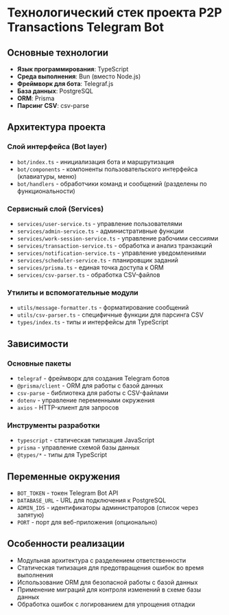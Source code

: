 # Технологический стек проекта P2P Transactions Telegram Bot

## Основные технологии

- **Язык программирования**: TypeScript
- **Среда выполнения**: Bun (вместо Node.js)
- **Фреймворк для бота**: Telegraf.js
- **База данных**: PostgreSQL
- **ORM**: Prisma
- **Парсинг CSV**: csv-parse

## Архитектура проекта

### Слой интерфейса (Bot layer)
- `bot/index.ts` - инициализация бота и маршрутизация
- `bot/components` - компоненты пользовательского интерфейса (клавиатуры, меню)
- `bot/handlers` - обработчики команд и сообщений (разделены по функциональности)

### Сервисный слой (Services)
- `services/user-service.ts` - управление пользователями
- `services/admin-service.ts` - административные функции
- `services/work-session-service.ts` - управление рабочими сессиями
- `services/transaction-service.ts` - обработка и анализ транзакций
- `services/notification-service.ts` - управление уведомлениями
- `services/scheduler-service.ts` - планировщик заданий
- `services/prisma.ts` - единая точка доступа к ORM
- `services/csv-parser.ts` - обработка CSV-файлов

### Утилиты и вспомогательные модули
- `utils/message-formatter.ts` - форматирование сообщений
- `utils/csv-parser.ts` - специфичные функции для парсинга CSV
- `types/index.ts` - типы и интерфейсы для TypeScript

## Зависимости

### Основные пакеты
- `telegraf` - фреймворк для создания Telegram ботов
- `@prisma/client` - ORM для работы с базой данных
- `csv-parse` - библиотека для работы с CSV-файлами
- `dotenv` - управление переменными окружения
- `axios` - HTTP-клиент для запросов

### Инструменты разработки
- `typescript` - статическая типизация JavaScript
- `prisma` - управление схемой базы данных
- `@types/*` - типы для TypeScript

## Переменные окружения
- `BOT_TOKEN` - токен Telegram Bot API
- `DATABASE_URL` - URL для подключения к PostgreSQL
- `ADMIN_IDS` - идентификаторы администраторов (список через запятую)
- `PORT` - порт для веб-приложения (опционально)

## Особенности реализации
- Модульная архитектура с разделением ответственности
- Статическая типизация для предотвращения ошибок во время выполнения
- Использование ORM для безопасной работы с базой данных
- Применение миграций для контроля изменений в схеме базы данных
- Обработка ошибок с логированием для упрощения отладки
